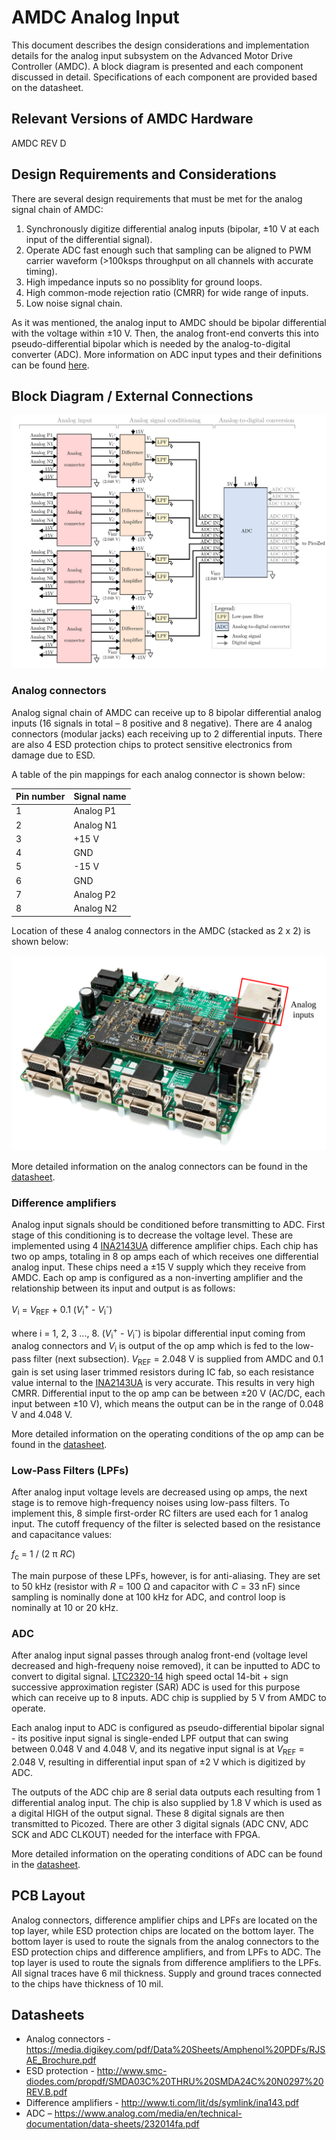 # AMDC Analog Input

This document describes the design considerations and implementation details for the analog input subsystem on the Advanced Motor Drive Controller (AMDC). A block diagram is presented and each component discussed in detail. Specifications of each component are provided based on the datasheet.

## Relevant Versions of AMDC Hardware

AMDC REV D

## Design Requirements and Considerations

There are several design requirements that must be met for the analog signal chain of AMDC:

1. Synchronously digitize differential analog inputs (bipolar, ±10 V at each input of the differential signal).
2. Operate ADC fast enough such that sampling can be aligned to PWM carrier waveform (>100ksps throughput on all channels with accurate timing).
3. High impedance inputs so no possiblity for ground loops.
4. High common-mode rejection ratio (CMRR) for wide range of inputs.
5. Low noise signal chain.

As it was mentioned, the analog input to AMDC should be bipolar differential with the voltage within ±10 V. Then, the analog front-end converts this into pseudo-differential bipolar which is needed by the analog-to-digital converter (ADC). More information on ADC input types and their definitions can be found [here](https://www.analog.com/media/en/technical-documentation/product-selector-card/2PB_sarinputtypesfb.pdf).

## Block Diagram / External Connections

<img src="images/amdc-analog.svg" />

### Analog connectors
Analog signal chain of AMDC can receive up to 8 bipolar differential analog inputs (16 signals in total – 8 positive and 8 negative). There are 4 analog connectors (modular jacks) each receiving up to 2 differential inputs. There are also 4 ESD protection chips to protect sensitive electronics from damage due to ESD. 

A table of the pin mappings for each analog connector is shown below:

| Pin number | Signal name |
|------------|--------|
| 1 | Analog P1 |
| 2 | Analog N1 |
| 3 | +15 V |
| 4 | GND |
| 5 | -15 V |
| 6 | GND |
| 7 | Analog P2 |
| 8 | Analog N2 |

Location of these 4 analog connectors in the AMDC (stacked as 2 x 2) is shown below:

<img src="images/amdc-analog-input-highlighted.svg" />

More detailed information on the analog connectors can be found in the [datasheet](https://media.digikey.com/pdf/Data%20Sheets/Amphenol%20PDFs/RJSAE_Brochure.pdf).

### Difference amplifiers
Analog input signals should be conditioned before transmitting to ADC. First stage of this conditioning is to decrease the voltage level. These are implemented using 4 [INA2143UA](http://www.ti.com/lit/ds/symlink/ina143.pdf) difference amplifier chips. Each chip has two op amps, totaling in 8 op amps each of which receives one differential analog input. These chips need a ±15 V supply which they receive from AMDC. Each op amp is configured as a non-inverting amplifier and the relationship between its input and output is as follows:


_V_<sub>i</sub> = _V_<sub>REF</sub>  + 0.1 (_V_<sub>i</sub><sup>+</sup> - _V_<sub>i</sub><sup>-</sup>)

where i = 1, 2, 3 ..., 8. (_V_<sub>i</sub><sup>+</sup> - _V_<sub>i</sub><sup>-</sup>) is bipolar differential input coming from analog connectors and _V_<sub>i</sub> is output of the op amp which is fed to the low-pass filter (next subsection). _V_<sub>REF</sub> = 2.048 V is supplied from AMDC and 0.1 gain is set using laser trimmed resistors during IC fab, so each resistance value internal to the [INA2143UA](http://www.ti.com/lit/ds/symlink/ina143.pdf) is very accurate. This results in very high CMRR. Differential input to the op amp can be between ±20 V (AC/DC, each input between ±10 V), which means the output can be in the range of 0.048 V and 4.048 V.

More detailed information on the operating conditions of the op amp can be found in the [datasheet](http://www.ti.com/lit/ds/symlink/ina143.pdf).
 
### Low-Pass Filters (LPFs)
After analog input voltage levels are decreased using op amps, the next stage is to remove high-frequency noises using low-pass filters. To implement this, 8 simple first-order RC filters are used each for 1 analog input. The cutoff frequency of the filter is selected based on the resistance and capacitance values:

_f_<sub>c</sub> = 1 / (2 π _RC_)

The main purpose of these LPFs, however, is for anti-aliasing. They are set to 50 kHz (resistor with _R_ = 100 Ω and capacitor with _C_ = 33 nF) since sampling is nominally done at 100 kHz for ADC, and control loop is nominally at 10 or 20 kHz.

### ADC

After analog input signal passes through analog front-end (voltage level decreased and high-frequeny noise removed), it can be inputted to ADC to convert to digital signal. [LTC2320-14](https://www.analog.com/media/en/technical-documentation/data-sheets/232014fa.pdf) high speed octal 14-bit + sign successive approximation register (SAR) ADC is used for this purpose which can receive up to 8 inputs. ADC chip is supplied by 5 V from AMDC to operate.

Each analog input to ADC is configured as pseudo-differential bipolar signal - its positive input signal is single-ended LPF output that can swing between 0.048 V and 4.048 V, and its negative input signal is at _V_<sub>REF</sub> = 2.048 V, resulting in differential input span of ±2 V which is digitized by ADC.

The outputs of the ADC chip are 8 serial data outputs each resulting from 1 differential analog input. The chip is also supplied by 1.8 V which is used as a digital HIGH of the output signal. These 8 digital signals are then transmitted to Picozed. There are other 3 digital signals (ADC CNV, ADC SCK and ADC CLKOUT) needed for the interface with FPGA.

More detailed information on the operating conditions of ADC can be found in the [datasheet](https://www.analog.com/media/en/technical-documentation/data-sheets/232014fa.pdf).

## PCB Layout

Analog connectors, difference amplifier chips and LPFs are located on the top layer, while ESD protection chips are located on the bottom layer. The bottom layer is used to route the signals from the analog connectors to the ESD protection chips and difference amplifiers, and from LPFs to ADC. The top layer is used to route the signals from difference amplifiers to the LPFs. All signal traces have 6 mil thickness. Supply and ground traces connected to the chips have thickness of 10 mil.

## Datasheets

- Analog connectors - https://media.digikey.com/pdf/Data%20Sheets/Amphenol%20PDFs/RJSAE_Brochure.pdf
- ESD protection - http://www.smc-diodes.com/propdf/SMDA03C%20THRU%20SMDA24C%20N0297%20REV.B.pdf
- Difference amplifiers - http://www.ti.com/lit/ds/symlink/ina143.pdf
- ADC – https://www.analog.com/media/en/technical-documentation/data-sheets/232014fa.pdf
